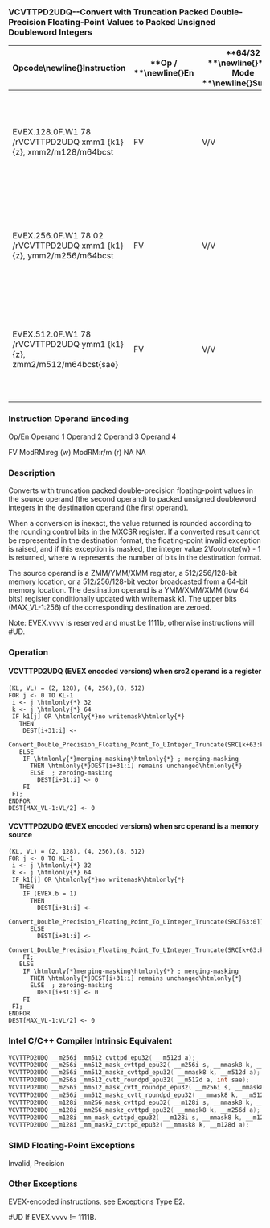 ### VCVTTPD2UDQ--Convert with Truncation Packed Double-Precision Floating-Point Values to Packed Unsigned Doubleword Integers


|**Opcode**\newline{}**Instruction**|**Op / **\newline{}**En**|**64/32 **\newline{}**bit Mode **\newline{}**Support**|**CPUID **\newline{}**Feature **\newline{}**Flag**|**Description**|
|-----------------------------------|-------------------------|------------------------------------------------------|--------------------------------------------------|---------------|
|EVEX.128.0F.W1 78 /rVCVTTPD2UDQ xmm1 {k1}{z}, xmm2/m128/m64bcst|FV|V/V|AVX512VLAVX512F|Convert two packed double-precision floating-point values in xmm2/m128/m64bcst to two unsigned doubleword integers in xmm1 using truncation subject to writemask k1.|
|EVEX.256.0F.W1 78 02 /rVCVTTPD2UDQ xmm1 {k1}{z}, ymm2/m256/m64bcst|FV|V/V|AVX512VLAVX512F|Convert four packed double-precision floating-point values in ymm2/m256/m64bcst to four unsigned doubleword integers in xmm1 using truncation subject to writemask k1.|
|EVEX.512.0F.W1 78 /rVCVTTPD2UDQ ymm1 {k1}{z}, zmm2/m512/m64bcst{sae}|FV|V/V|AVX512F|Convert eight packed double-precision floating-point values in zmm2/m512/m64bcst to eight unsigned doubleword integers in ymm1 using truncation subject to writemask k1.|
###                 Instruction Operand Encoding


Op/En Operand 1 Operand 2 Operand 3 Operand 4

FV ModRM:reg (w) ModRM:r/m (r) NA NA

### Description


Converts with truncation packed double-precision floating-point values in the source operand (the second operand) to packed unsigned doubleword integers in the destination operand (the first operand). 

When a conversion is inexact, the value returned is rounded according to the rounding control bits in the MXCSR register. If a converted result cannot be represented in the destination format, the floating-point invalid exception is raised, and if this exception is masked, the integer value 2\footnote{w}  - 1 is returned, where w represents the number of bits in the destination format.

The source operand is a ZMM/YMM/XMM register, a 512/256/128-bit memory location, or a 512/256/128-bit vector broadcasted from a 64-bit memory location. The destination operand is a YMM/XMM/XMM (low 64 bits) register conditionally updated with writemask k1. The upper bits (MAX_VL-1:256) of the corresponding destination are zeroed.

Note: EVEX.vvvv is reserved and must be 1111b, otherwise instructions will #UD.


### Operation
#### VCVTTPD2UDQ (EVEX encoded versions) when src2 operand is a register
```info-verb
(KL, VL) = (2, 128), (4, 256),(8, 512)
FOR j  <- 0 TO KL-1
 i  <- j \htmlonly{*} 32
 k  <- j \htmlonly{*} 64
 IF k1[j] OR \htmlonly{*}no writemask\htmlonly{*}
   THEN 
    DEST[i+31:i] <- 
    Convert_Double_Precision_Floating_Point_To_UInteger_Truncate(SRC[k+63:k])
   ELSE 
    IF \htmlonly{*}merging-masking\htmlonly{*} ; merging-masking
      THEN \htmlonly{*}DEST[i+31:i] remains unchanged\htmlonly{*}
      ELSE  ; zeroing-masking
        DEST[i+31:i] <-  0
    FI
 FI;
ENDFOR
DEST[MAX_VL-1:VL/2] <-  0
```
#### VCVTTPD2UDQ (EVEX encoded versions) when src operand is a memory source
```info-verb
(KL, VL) = (2, 128), (4, 256),(8, 512)
FOR j  <- 0 TO KL-1
 i <-  j \htmlonly{*} 32
 k  <- j \htmlonly{*} 64
 IF k1[j] OR \htmlonly{*}no writemask\htmlonly{*}
   THEN 
    IF (EVEX.b = 1) 
      THEN
        DEST[i+31:i] <- 
    Convert_Double_Precision_Floating_Point_To_UInteger_Truncate(SRC[63:0])
      ELSE 
        DEST[i+31:i]  <-
    Convert_Double_Precision_Floating_Point_To_UInteger_Truncate(SRC[k+63:k])
    FI;
   ELSE 
    IF \htmlonly{*}merging-masking\htmlonly{*} ; merging-masking
      THEN \htmlonly{*}DEST[i+31:i] remains unchanged\htmlonly{*}
      ELSE  ; zeroing-masking
        DEST[i+31:i] <-  0
    FI
 FI;
ENDFOR
DEST[MAX_VL-1:VL/2]  <- 0
```

### Intel C/C++ Compiler Intrinsic Equivalent

```cpp
VCVTTPD2UDQ __m256i _mm512_cvttpd_epu32( __m512d a);
VCVTTPD2UDQ __m256i _mm512_mask_cvttpd_epu32( __m256i s, __mmask8 k, __m512d a);
VCVTTPD2UDQ __m256i _mm512_maskz_cvttpd_epu32( __mmask8 k, __m512d a);
VCVTTPD2UDQ __m256i _mm512_cvtt_roundpd_epu32( __m512d a, int sae);
VCVTTPD2UDQ __m256i _mm512_mask_cvtt_roundpd_epu32( __m256i s, __mmask8 k, __m512d a, int sae);
VCVTTPD2UDQ __m256i _mm512_maskz_cvtt_roundpd_epu32( __mmask8 k, __m512d a, int sae);
VCVTTPD2UDQ __m128i _mm256_mask_cvttpd_epu32( __m128i s, __mmask8 k, __m256d a);
VCVTTPD2UDQ __m128i _mm256_maskz_cvttpd_epu32( __mmask8 k, __m256d a);
VCVTTPD2UDQ __m128i _mm_mask_cvttpd_epu32( __m128i s, __mmask8 k, __m128d a);
VCVTTPD2UDQ __m128i _mm_maskz_cvttpd_epu32( __mmask8 k, __m128d a);
```
### SIMD Floating-Point Exceptions


Invalid, Precision

### Other Exceptions


EVEX-encoded instructions, see Exceptions Type E2.

#UD If EVEX.vvvv != 1111B.

